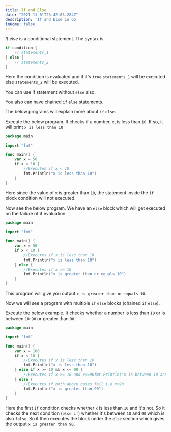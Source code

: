 ```yaml
---
title: If and Else
date: "2021-11-01T23:42:03.284Z"
description: 'If and Else in Go'
inHome: false
---
```


*If else* is a conditional statement. The syntax is

```go
if condition {
    // statements_1
} else {
    // statements_2
}
```

Here the condition is evaluated and if it's `true` `statements_1` will be executed else `statements_2` will be executed.

You can use if statement without `else` also. 

You also can have chained `if` `else` statements.

The below programs will explain more about `if` `else`.

Execute the below program. It checks if a number, `x`, is less than `10`. If so, it will print `x is less than 10`

```go
package main

import "fmt"

func main() {
	var x = 50
	if x < 10 {
		//Executes if x < 10
		fmt.Println("x is less than 10")
	}
}
```

Here since the value of `x` is greater than `10`, the statement inside the `if` block condition will not executed.

Now see the below program. We have an `else` block which will get executed on the failure of if evaluation.

```go
package main

import "fmt"

func main() {
	var x = 50
	if x < 10 {
		//Executes if x is less than 10
		fmt.Println("x is less than 10")
	} else {
		//Executes if x >= 10
		fmt.Println("x is greater than or equals 10")
	}
}
```

This program will give you output `x is greater than or equals 10`.

Now we will see a program with multiple `if` `else` blocks (chained `if` `else`).

Execute the below example. It checks whether a number is less than
`10` or is between `10`-`90` or greater than `90`.

```go
package main

import "fmt"

func main() {
	var x = 100
	if x < 10 {
		//Executes if x is less than 10
		fmt.Println("x is less than 10")
	} else if x >= 10 && x <= 90 {
		//Executes if x >= 10 and x<=90fmt.Println("x is between 10 and 90")
	} else {
		//Executes if both above cases fail i.e x>90
		fmt.Println("x is greater than 90")
	}
}
```

Here the first `if` condition checks whether `x` is less than `10` and it's not. So it checks the next condition (`else if`) whether it's between `10` and `90` which is also `false`. So it then executes the block under the `else` section which gives the output `x is greater than 90`.
